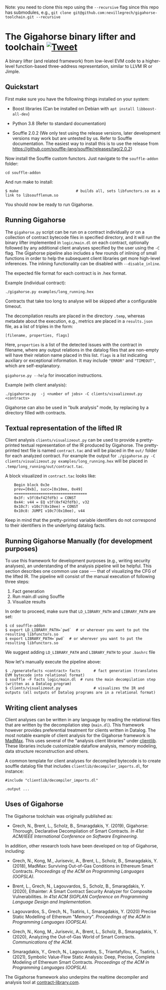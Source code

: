 Note: you need to clone this repo using the `--recursive` flag since this repo has submodules, e.g., `git clone git@github.com:nevillegrech/gigahorse-toolchain.git --recursive`

# The Gigahorse binary lifter and toolchain [![Tweet](https://img.shields.io/twitter/url/http/shields.io.svg?style=social)](https://twitter.com/intent/tweet?text=Gigahorse%20-%20Decompilation%20and%20Analysis%20for%20Ethereum%20Smart%20Contracts&url=https://www.github.com/nevillegrech/gigahorse-toolchain)
A binary lifter (and related framework) from low-level EVM code to a higher-level function-based three-address representation, similar to LLVM IR or Jimple. 

## Quickstart

First make sure you have the following things installed on your system:

- Boost libraries (Can be installed on Debian with `apt install libboost-all-dev`)

- Python 3.8 (Refer to standard documentation)

- Souffle 2.0.2 (We only test using the release versions, later development versions may work but are untested by us. Refer to Souffle documentation. The easiest way to install this is to use the release from https://github.com/souffle-lang/souffle/releases/tag/2.0.2)

Now install the Souffle custom functors. Just navigate to the `souffle-addon` folder:

```
cd souffle-addon
```

And run make to install:

    $ make                          # builds all, sets libfunctors.so as a link to libsoufflenum.so

You should now be ready to run Gigahorse.

## Running Gigahorse
The `gigahorse.py` script can be run on a contract individually or on a collection of contract bytecode files in specified directory, and it will run the binary lifter implemented in `logic/main.dl` on each contract, optionally followed by any additional client analyses specified by the user using the `-C` flag.
The Gigahorse pipeline also includes a few rounds of inlining of small functions in order to help the subsequent client libraries get more high-level inferences. The inlining functionality can be disabled with `--disable_inline`.

The expected file format for each contract is in .hex format.

Example (individual contract):

```
./gigahorse.py examples/long_running.hex
```

Contracts that take too long to analyse will be skipped after a configurable timeout.

The decompilation results are placed in the directory `.temp`, whereas metadate about the execution, e.g., metrics are placed in a `results.json` file, as a list of triples in the form:

```[filename, properties, flags]```

Here, `properties` is a list of the detected issues with the contract in filename,
where any output relations in the datalog files that are non-empty will have their
relation name placed in this list.
`flags` is a list indicating auxiliary or exceptional information. It may include
`"ERROR"` and `"TIMEOUT"`, which are self-explanatory.

`gigahorse.py --help` for invocation instructions.


Example (with client analysis):

 ```
./gigahorse.py  -j <number of jobs> -C clients/visualizeout.py <contracts>
```

Gigahorse can also be used in "bulk analysis" mode, by replacing <contracts> by a directory filled with contracts.

## Textual representation of the lifted IR
Client analysis `clients/visualizeout.py` can be used to provide a pretty-printed textual representation of the IR produced by Gigahorse.
The pretty-printed text file is named `contract.tac` and will be placed in the `out/` folder for each analyzed contract.
For example the output for `./gigahorse.py -C clients/visualizeout.py examples/long_running.hex` will be placed in `.temp/long_running/out/contract.tac`.

A block visualized in `contract.tac` looks like:
```
    Begin block 0x3e
    prev=[0xb], succ=[0x10ee, 0x49]
    =================================
    0x3f: v3f(0xf42fdfb) = CONST 
    0x44: v44 = EQ v3f(0xf42fdfb), v32
    0x10c7: v10c7(0x10ee) = CONST 
    0x10c8: JUMPI v10c7(0x10ee), v44
```

Keep in mind that the pretty-printed variable identifiers do not correspond to their identifiers in the underlying datalog facts.

## Running Gigahorse Manually (for development purposes)
To use this framework for development purposes (e.g., writing security analyses), an understanding of the analysis pipeline will be helpful. This section describes one common use case --- that of visualizing the CFG of the lifted IR. The pipeline will consist of the manual execution of following three steps:

1. Fact generation
2. Run main.dl using Souffle
3. Visualize results

In order to proceed, make sure that `LD_LIBRARY_PATH` and `LIBRARY_PATH` are set:

    $ cd souffle-addon
    $ export LD_LIBRARY_PATH=`pwd`  # or wherever you want to put the resulting libfunctors.so
    $ export LIBRARY_PATH=`pwd`  # or wherever you want to put the resulting libfunctors.so

We suggest adding `LD_LIBRARY_PATH` and `LIBRARY_PATH` to your `.bashrc` file


Now let's manually execute the pipeline above:


    $ ./generatefacts <contract> facts      # fact generation (translates EVM bytecode into relational format)
    $ souffle -F facts logic/main.dl  # runs the main decompilation step (written as a Datalog program)
    $ clients/visualizeout.py               # visualizes the IR and outputs (all outputs of Datalog programs are in a relational format)


## Writing client analyses

Client analyses can be written in any language by reading the relational files that are written by the decompilation step (`main.dl`). This framework however provides preferential treatment for clients written in Datalog. The most notable example of client analysis for the Gigahorse framework is [MadMax](https://github.com/nevillegrech/MadMax). This uses several of the "analysis client libraries" under [clientlib](https://github.com/nevillegrech/gigahorse-toolchain/tree/master/clientlib). These libraries include customizable dataflow analysis, memory modeling, data structure reconstruction and others.

A common template for client analyses for decompiled bytecode is to create souffle datalog file that includes `clientlib/decompiler_imports.dl`, for instance:
```
#include "clientlib/decompiler_imports.dl"

.output ...
```


## Uses of Gigahorse
The Gigahorse toolchain was originally published as:

- Grech, N., Brent, L., Scholz, B., Smaragdakis, Y. (2019), Gigahorse: Thorough, Declarative Decompilation of Smart Contracts. *In 41st ACM/IEEE International Conference on Software Engineering.*

In addition, other research tools have been developed on top of Gigahorse, including:

-  Grech, N., Kong, M., Jurisevic, A., Brent, L., Scholz, B., Smaragdakis, Y. (2018), MadMax: Surviving Out-of-Gas Conditions in Ethereum Smart Contracts. *Proceedings of the ACM on Programming Languages (OOPSLA).*

-  Brent, L., Grech, N., Lagouvardos, S., Scholz, B., Smaragdakis, Y. (2020), Ethainter: A Smart Contract Security Analyzer for Composite Vulnerabilities.
*In 41st ACM SIGPLAN Conference on Programming Language Design and Implementation.*

-  Lagouvardos, S., Grech, N., Tsatiris, I., Smaragdakis, Y. (2020) Precise Static Modelling of Ethereum "Memory". *Proceedings of the ACM in Programming Languages (OOPSLA).*

-  Grech, N., Kong, M., Jurisevic, A., Brent, L., Scholz, B., Smaragdakis, Y. (2020),  Analyzing the Out-of-Gas World of Smart Contracts. *Communications of the ACM.*

- Smaragdakis, Y., Grech, N., Lagouvardos, S., Triantafyllou, K., Tsatiris, I. (2021), Symbolic Value-Flow Static Analysis: Deep, Precise, Complete Modeling of Ethereum Smart Contracts. *Proceedings of the ACM in Programming Languages (OOPSLA).*

  



The Gigahorse framework also underpins the realtime decompiler and analysis tool at [contract-library.com](https://contract-library.com).



